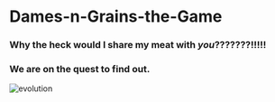 # Dames-n-Grains-the-Game
### Why the heck would I share my meat with *you*???????!!!!!
### We are on the quest to find out.
![evolution](https://user-images.githubusercontent.com/88055983/161341178-0a1baa48-91ff-405a-a544-5730e6c89cdb.jpeg)
